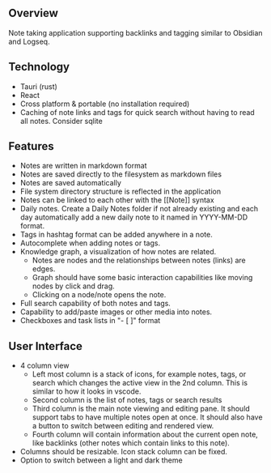 ## Overview
Note taking application supporting backlinks and tagging similar to Obsidian and Logseq.
## Technology
* Tauri (rust)
* React
* Cross platform & portable (no installation required)
* Caching of note links and tags for quick search without having to read all notes.  Consider sqlite

## Features
* Notes are written in markdown format
* Notes are saved directly to the filesystem as markdown files
* Notes are saved automatically
* File system directory structure is reflected in the application
* Notes can be linked to each other with the [[Note]] syntax
* Daily notes.  Create a Daily Notes folder if not already existing and each day automatically add a new daily note to it named in YYYY-MM-DD format.
* Tags in hashtag format can be added anywhere in a note.
* Autocomplete when adding notes or tags.
* Knowledge graph, a visualization of how notes are related.
	* Notes are nodes and the relationships between notes (links) are edges.
	* Graph should have some basic interaction capabilities like moving nodes by click and drag.
	* Clicking on a node/note opens the note.
* Full search capability of both notes and tags.
* Capability to add/paste images or other media into notes.
* Checkboxes and task lists in "- [ ]" format 

## User Interface
* 4 column view
	* Left most column is a stack of icons, for example notes, tags, or search which changes the active view in the 2nd column.  This is similar to how it looks in vscode.
	* Second column is the list of notes, tags or search results
	* Third column is the main note viewing and editing pane.  It should support tabs to have multiple notes open at once.  It should also have a button to switch between editing and rendered view.
	* Fourth column will contain information about the current open note, like backlinks (other notes which contain links to this note).
* Columns should be resizable.  Icon stack column can be fixed.
* Option to switch between a light and dark theme